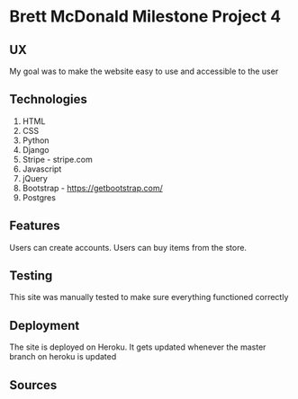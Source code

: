 # Brett McDonald Milestone Project 4
## UX
My goal was to make the website easy to use and accessible to the user
## Technologies
1. HTML
2. CSS
3. Python
4. Django
5. Stripe - stripe.com
6. Javascript
7. jQuery
8. Bootstrap - https://getbootstrap.com/
9. Postgres

## Features
Users can create accounts. Users can buy items from the store. 

## Testing
This site was manually tested to make sure everything functioned correctly

## Deployment
The site is deployed on Heroku. It gets updated whenever the master branch on heroku is updated

## Sources
